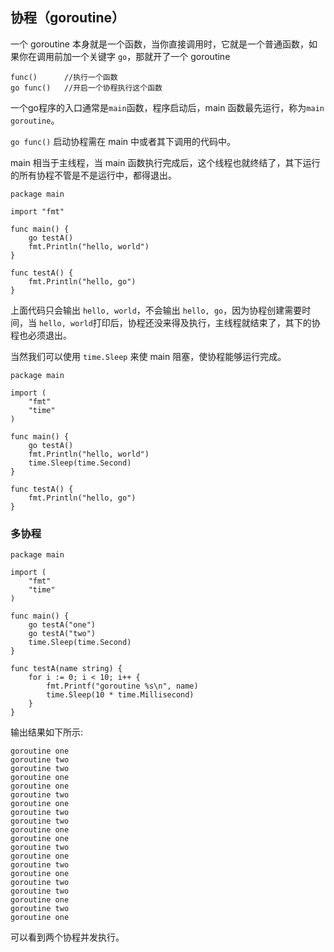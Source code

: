## 协程（goroutine）
一个 goroutine 本身就是一个函数，当你直接调用时，它就是一个普通函数，如果你在调用前加一个关键字 `go`，那就开了一个 goroutine

```
func()      //执行一个函数
go func()   //开启一个协程执行这个函数
```

一个go程序的入口通常是`main`函数，程序启动后，main 函数最先运行，称为`main goroutine`。

`go func()` 启动协程需在 main 中或者其下调用的代码中。

main 相当于主线程，当 main 函数执行完成后，这个线程也就终结了，其下运行的所有协程不管是不是运行中，都得退出。

```
package main

import "fmt"

func main() {
	go testA()
	fmt.Println("hello, world")
}

func testA() {
	fmt.Println("hello, go")
}
```
上面代码只会输出 `hello, world`，不会输出 `hello, go`，因为协程创建需要时间，当 `hello, world`打印后，协程还没来得及执行，主线程就结束了，其下的协程也必须退出。

当然我们可以使用 `time.Sleep` 来使 main 阻塞，使协程能够运行完成。
```
package main

import (
	"fmt"
	"time"
)

func main() {
	go testA()
	fmt.Println("hello, world")
	time.Sleep(time.Second)
}

func testA() {
	fmt.Println("hello, go")
}
```

### 多协程
```
package main

import (
	"fmt"
	"time"
)

func main() {
	go testA("one")
	go testA("two")
	time.Sleep(time.Second)
}

func testA(name string) {
	for i := 0; i < 10; i++ {
		fmt.Printf("goroutine %s\n", name)
		time.Sleep(10 * time.Millisecond)
	}
}
```
输出结果如下所示:
```
goroutine one
goroutine two
goroutine two
goroutine one
goroutine one
goroutine two
goroutine one
goroutine two
goroutine two
goroutine one
goroutine one
goroutine two
goroutine one
goroutine two
goroutine one
goroutine two
goroutine two
goroutine one
goroutine two
goroutine one
```
可以看到两个协程并发执行。